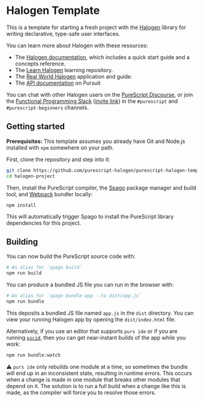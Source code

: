# Halogen Template

This is a template for starting a fresh project with the [Halogen](https://github.com/slamdata/purescript-halogen) library for writing declarative, type-safe user interfaces.

You can learn more about Halogen with these resources:

- The [Halogen documentation](https://github.com/purescript-halogen/purescript-halogen/tree/master/docs), which includes a quick start guide and a concepts reference.
- The [Learn Halogen](https://github.com/jordanmartinez/learn-halogen) learning repository.
- The [Real World Halogen](https://github.com/thomashoneyman/purescript-halogen-realworld) application and guide.
- The [API documentation](https://pursuit.purescript.org/packages/purescript-halogen) on Pursuit

You can chat with other Halogen users on the [PureScript Discourse](https://discourse.purescript.org), or join the [Functional Programming Slack](https://functionalprogramming.slack.com) ([invite link](https://fpchat-invite.herokuapp.com/)) in the `#purescript` and `#purescript-beginners` channels.

## Getting started

**Prerequisites:** This template assumes you already have Git and Node.js installed with `npm` somewhere on your path.

First, clone the repository and step into it:

```sh
git clone https://github.com/purescript-halogen/purescript-halogen-template.git halogen-project
cd halogen-project
```

Then, install the PureScript compiler, the [Spago](https://github.com/purescript/spago) package manager and build tool, and [Webpack](https://github.com/webpack/webpack) bundler locally:

```shell
npm install
```

This will automatically trigger Spago to install the PureScript library dependencies for this project.

## Building

You can now build the PureScript source code with:

```sh
# An alias for `spago build`
npm run build
```

You can produce a bundled JS file you can run in the browser with:

```sh
# An alias for `spago bundle-app --to dist/app.js`
npm run bundle
```

This deposits a bundled JS file named `app.js` in the `dist` directory. You can view your running Halogen app by opening the `dist/index.html` file.

Alternatively, if you use an editor that supports `purs ide` or if you are running [`pscid`](https://github.com/kRITZCREEK/pscid), then you can get near-instant builds of the app while you work:

```sh
npm run bundle:watch
```

:warning: `purs ide` only rebuilds one module at a time, so sometimes the bundle will end up in an inconsistent state, resulting in runtime errors. This occurs when a change is made in one module that breaks other modules that depend on it. The solution is to run a full build when a change like this is made, as the compiler will force you to resolve those errors.
